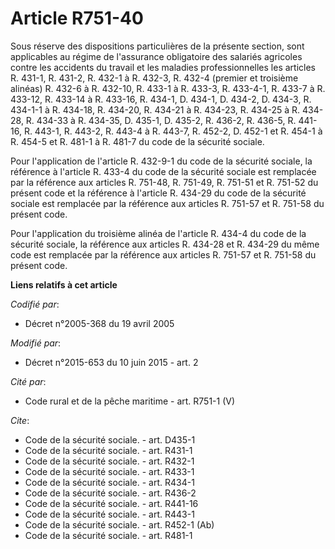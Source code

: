 # Article R751-40

Sous réserve des dispositions particulières de la présente section, sont applicables au régime de l'assurance obligatoire des
salariés agricoles contre les accidents du travail et les maladies professionnelles les articles R. 431-1, R. 431-2, R. 432-1
à R. 432-3, R. 432-4 (premier et troisième alinéas) R. 432-6 à R. 432-10, 
R. 433-1 à R. 433-3, R. 433-4-1, R. 433-7 à R. 433-12, R. 433-14 à R. 433-16, 
R. 434-1, D. 434-1, D. 434-2, D. 434-3, R. 434-1-1 à R. 434-18, R. 434-20, R. 434-21 à R. 434-23, R. 434-25 à R. 434-28, R.
434-33 à R. 434-35, 
D. 435-1, D. 435-2, 
R. 436-2, R. 436-5, R. 441-16, R. 443-1, R. 443-2, R. 443-4 à R. 443-7, R. 452-2, D. 452-1 et R. 454-1 à R. 454-5 et R. 481-1
à R. 481-7 du code de la sécurité sociale. 

Pour l'application de l'article R. 432-9-1 du code de la sécurité sociale, la référence à l'article R. 433-4 du code de la
sécurité sociale est remplacée par la référence aux articles R. 751-48, R. 751-49, R. 751-51 et R. 751-52 du présent code et
la référence à l'article R. 434-29 du code de la sécurité sociale est remplacée par la référence aux articles R. 751-57 et R.
751-58 du présent code. 

Pour l'application du troisième alinéa de l'article R. 434-4 du code de la sécurité sociale, la référence aux articles R.
434-28 et R. 434-29 du même code est remplacée par la référence aux articles R. 751-57 et R. 751-58 du présent code.

**Liens relatifs à cet article**

_Codifié par_:

  - Décret n°2005-368 du 19 avril 2005

_Modifié par_:

  - Décret n°2015-653 du 10 juin 2015 - art. 2

_Cité par_:

  - Code rural et de la pêche maritime - art. R751-1 (V)

_Cite_:

  - Code de la sécurité sociale. - art. D435-1
  - Code de la sécurité sociale. - art. R431-1
  - Code de la sécurité sociale. - art. R432-1
  - Code de la sécurité sociale. - art. R433-1
  - Code de la sécurité sociale. - art. R434-1
  - Code de la sécurité sociale. - art. R436-2
  - Code de la sécurité sociale. - art. R441-16
  - Code de la sécurité sociale. - art. R443-1
  - Code de la sécurité sociale. - art. R452-1 (Ab)
  - Code de la sécurité sociale. - art. R481-1
